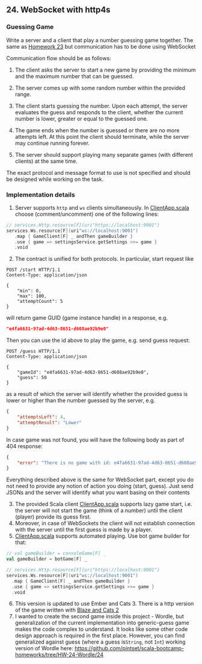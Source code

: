 ## 24. WebSocket with http4s

### Guessing Game

Write a server and a client that play a number guessing game together. The same as [Homework 23](https://github.com/pintset/scala-bootcamp-homeworks/tree/main/23) but communication has to be done using WebSocket

Communication flow should be as follows:

1. The client asks the server to start a new game by providing the minimum and the maximum number that can be guessed.

2. The server comes up with some random number within the provided range.

3. The client starts guessing the number. Upon each attempt, the server evaluates the guess and responds to the client, whether the current number is lower, greater or equal to the guessed one.

4. The game ends when the number is guessed or there are no more attempts left. At this point the client should terminate, while the server may continue running forever.

5. The server should support playing many separate games (with different clients) at the same time.

The exact protocol and message format to use is not specified and should be designed while working on the task.

### Implementation details

1. Server supports `http` and `ws` clients simultaneously. In [ClientApp.scala](scala/src/main/scala/ClientApp.scala) choose (comment/uncomment) one of the following lines:
```scala
// services.Http.resource[F](uri"https://localhost:9001")
services.Ws.resource[F](uri"ws://localhost:9001")
   .map { GameClient[F] _ andThen gameBuilder }
   .use { game => settingsService.getSettings >>= game }
   .void
```

2. The contract is unified for both protocols. In particular, start request like
```
POST /start HTTP/1.1
Content-Type: application/json

{
    "min": 0,
    "max": 100,
    "attemptCount": 5
}
```
will return game GUID (game instance handle) in a response, e.g.
```json
"e4fa6631-97ad-4d63-8651-d608ae92b9e0"
```
Then you can use the id above to play the game, e.g. send guess request:
```
POST /guess HTTP/1.1
Content-Type: application/json

{
    "gameId": "e4fa6631-97ad-4d63-8651-d608ae92b9e0",
    "guess": 50
}
```
as a result of which the server will identify whether the provided guess is lower or higher than the number guessed by the server, e.g.
```json
{
    "attemptsLeft": 4,
    "attemptResult": "Lower"
}
```
In case game was not found, you will have the following body as part of 404 response:
```json
{
    "error": "There is no game with id: e4fa6631-97ad-4d63-8651-d608ae92b9e1"
}
```

Everything described above is the same for WebSocket part, except you do not need to provide any notion of action you doing (start, guess). Just send JSONs and the server will identify what you want basing on their contents

3. The provided Scala client [ClientApp.scala](scala/src/main/scala/ClientApp.scala) supports lazy game start, i.e. the server will not start the game (think of a number) until the client (player) provide its guess first.
4. Moreover, in case of WebSockets the client will not establish connection with the server until the first guess is made by a player.
5. [ClientApp.scala](scala/src/main/scala/ClientApp.scala) supports automated playing. Use bot game builder for that:
```scala
// val gameBuilder = consoleGame[F] _
val gameBuilder = botGame[F] _

// services.Http.resource[F](uri"https://localhost:9001")
services.Ws.resource[F](uri"ws://localhost:9001")
  .map { GameClient[F] _ andThen gameBuilder }
  .use { game => settingsService.getSettings >>= game }
  .void

```
6. This version is updated to use Ember and Cats 3. There is a http version of the game written with [Blaze and Cats 2](https://github.com/pintset/scala-bootcamp-homeworks/tree/main/23)
7. I wanted to create the second game inside this project - Wordle, but generalization of the current implementation into generic-guess game makes the code complex to understand. It looks like some other code design approach is required in the first place. However, you can find generalized against guess (where a guess is`String`, not `Int`) working version of Wordle here: https://github.com/pintset/scala-bootcamp-homeworks/tree/HW-24-Wordle/24

